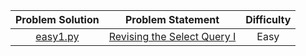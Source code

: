 |                           Problem Solution 	                               |                        Problem Statement                      |  Difficulty  |
|:--------------------------------------------------------------------------:|:-------------------------------------------------------------:|:----------:|
|[easy1.py](https://github.com/abxhr/Coding-Problems/blob/main/HackerRank/SQL/easy1.sql)|[Revising the Select Query I](https://www.hackerrank.com/challenges/revising-the-select-query/problem)|Easy|